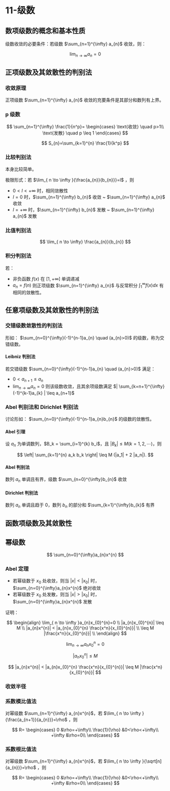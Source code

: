 # 11-级数

## 数项级数的概念和基本性质

级数收敛的必要条件：若级数 $\sum_{n=1}^{\infty} a_{n}$ 收敛，则：

$$
\lim_{ n \to \infty }{a_{n}}=0 
$$

## 正项级数及其敛散性的判别法

### 收敛原理

正项级数 $\sum_{n=1}^{\infty} a_{n}$ 收敛的充要条件是其部分和数列有上界。

### p 级数

$$
\sum_{n=1}^{\infty} \frac{1}{n^p}=
\begin{cases}
\text{收敛} \quad p>1\\
\text{发散} \quad p \leq 1
\end{cases}
$$

$$
S_{n}=\sum_{k=1}^{n} \frac{1}{k^p}
$$

### 比较判别法

本身比较简单。

极限形式：若 $\lim_{ n \to \infty }{\frac{a_{n}}{b_{n}}}=l$ ，则
* $0<l<+\infty$ 时，相同敛散性
* $l=0$ 时，$\sum_{n=1}^{\infty} b_{n}$ 收敛 ~ $\sum_{n=1}^{\infty} a_{n}$ 收敛
* $l=+\infty$ 时，$\sum_{n=1}^{\infty} b_{n}$ 发散 ~ $\sum_{n=1}^{\infty} a_{n}$ 发散

### 比值判别法

$$
\lim_{ n \to \infty} \frac{a_{n}}{b_{n}}
$$

### 积分判别法

若：
* 非负函数 $f(x)$ 在 $[1,+\infty]$ 单调递减
* $a_{n}=f(n)$
则正项级数 $\sum_{n=1}^{\infty} a_{n}$ 与反常积分 $\int_{1}^{\infty}f(x)dx$ 有相同的敛散性。

## 任意项级数及其敛散性的判别法

### 交错级数敛散性的判别法

形如： $\sum_{n=0}^{\infty}(-1)^{n-1}a_{n} \quad (a_{n}>0)$ 的级数，称为交错级数。

#### Leibniz 判别法

 若交错级数 $\sum_{n=0}^{\infty}(-1)^{n-1}a_{n} \quad (a_{n}>0)$ 满足：
- $0<a_{n+1} \leq a_{n}$ 
- $\lim_{ n \to \infty }{a_{n}}=0$ 
则该级数收敛，且其余项级数满足 $| \sum_{k=n+1}^{\infty}(-1)^{k-1}a_{k} | \leq a_{n+1}$

### Abel 判别法和 Dirichlet 判别法

讨论形如： $\sum_{n=0}^{\infty}(-1)^{n-1}a_{n}b_{n}$ 的级数的敛散性。

#### Abel 引理
设 $a_{n}$ 为单调数列，$B_k = \sum_{i=1}^{k} b_i$，且 $|B_k| \leq M (k = 1, 2, \cdots )$，则

$$
\left| \sum_{k=1}^{n} a_k b_k \right| \leq M (|a_1| + 2 |a_n|).
$$

#### Abel 判别法
数列 $a_{n}$ 单调且有界，级数 $\sum_{n=0}^{\infty}b_{n}$ 收敛

#### Dirichlet 判别法
数列 $a_{n}$ 单调且趋于 0，数列 $b_{n}$ 的部分和 $\sum_{k=1}^{\infty}b_{k}$ 有界


## 函数项级数及其敛散性


## 幂级数

$$
\sum_{n=0}^{\infty}a_{n}x^{n} 
$$

### Abel 定理

- 若幂级数于 $x_{0}$ 处收敛，则当 $|x|<|x_{0}|$ 时，  $\sum_{n=0}^{\infty}a_{n}x^{n}$ 绝对收敛
- 若幂级数于 $x_{0}$ 处发散，则当 $|x|>|x_{0}|$ 时，  $\sum_{n=0}^{\infty}a_{n}x^{n}$ 发散

证明：

$$
\begin{align}
\lim_{ n \to \infty }a_{n}x_{0}^{n}=0 \\
|a_{n}x_{0}^{n}| \leq M \\
|a_{n}x^{n}| < |a_{n}x_{0}^{n} \frac{x^n}{x_{0}^{n}}|  \\
\leq  M |\frac{x^n}{x_{0}^{n}}| \\
\end{align}
$$

$$
\lim_{ n \to \infty }a_{n}x_{0}^{n}=0 
$$

$$
|a_{n}x_{0}^{n}| \leq M 
$$

$$
|a_{n}x^{n}| < |a_{n}x_{0}^{n} \frac{x^n}{x_{0}^{n}}|
\leq  M |\frac{x^n}{x_{0}^{n}}|
$$

### 收敛半径



### 系数模比值法

对幂级数 $\sum_{n=1}^{\infty} a_{n}x^{n}$，若 $\lim_{ n \to \infty }{\frac{a_{n+1}}{a_{n}}}=\rho$ ，则

$$
R=
\begin{cases}
0 &\rho=+\infty\\
\frac{1}{\rho} &0<\rho<+\infty\\
+\infty &\rho=0\\
\end{cases}
$$

### 系数根比值法
对幂级数 $\sum_{n=1}^{\infty} a_{n}x^{n}$，若 $\lim_{ n \to \infty }{\sqrt[n]{a_{n}}}=\rho$ ，则

$$
R=
\begin{cases}
0 &\rho=+\infty\\
\frac{1}{\rho} &0<\rho<+\infty\\
+\infty &\rho=0\\
\end{cases}
$$
